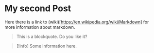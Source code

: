 # My second Post

Here there is a link to (wiki)[https://en.wikipedia.org/wiki/Markdown] for more information about markdown.

> This is a blockquote.
> Do you like it?

> [!info]
> Some information here.
